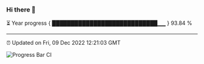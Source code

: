 ### Hi there 👋

⏳ Year progress { ████████████████████████████▁▁ } 93.84 %

---

⏰ Updated on Fri, 09 Dec 2022 12:21:03 GMT

![Progress Bar CI](https://github.com/liununu/liununu/workflows/Progress%20Bar%20CI/badge.svg)
